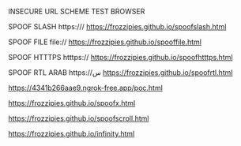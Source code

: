 INSECURE URL SCHEME TEST BROWSER

SPOOF SLASH https:///
https://frozzipies.github.io/spoofslash.html

SPOOF FILE file://
https://frozzipies.github.io/spooffile.html

SPOOF HTTTPS htttps://
https://frozzipies.github.io/spoofhtttps.html

SPOOF RTL ARAB https://س
https://frozzipies.github.io/spoofrtl.html

https://4341b266aae9.ngrok-free.app/poc.html

https://frozzipies.github.io/spoofx.html

https://frozzipies.github.io/spoofscroll.html

https://frozzipies.github.io/infinity.html
